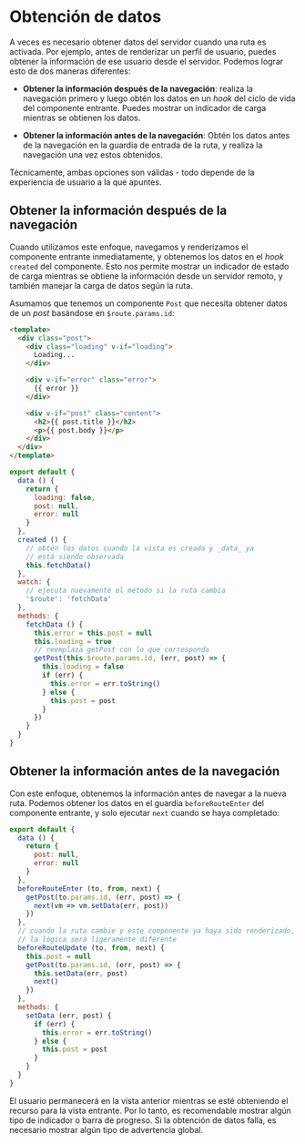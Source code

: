 # Obtención de datos

A veces es necesario obtener datos del servidor cuando una ruta es activada. Por ejemplo, antes de renderizar un perfil de usuario, puedes obtener la información de ese usuario desde el servidor. Podemos lograr esto de dos maneras diferentes:

- **Obtener la información después de la navegación**: realiza la navegación primero y luego obtén los datos en un _hook_ del ciclo de vida del componente entrante. Puedes mostrar un indicador de carga mientras se obtienen los datos.

- **Obtener la información antes de la navegación**: Obtén los datos antes de la navegación en la guardia de entrada de la ruta, y realiza la navegación una vez estos obtenidos.

Técnicamente, ambas opciones son válidas - todo depende de la experiencia de usuario a la que apuntes.

## Obtener la información después de la navegación

Cuando utilizamos este enfoque, navegamos y renderizamos el componente entrante inmediatamente, y obtenemos los datos en el _hook_ `created` del componente. Esto nos permite mostrar un indicador de estado de carga mientras se obtiene la información desde un servidor remoto, y también manejar la carga de datos según la ruta.

Asumamos que tenemos un componente `Post` que necesita obtener datos de un _post_ basándose en `$route.params.id`:

``` html
<template>
  <div class="post">
    <div class="loading" v-if="loading">
      Loading...
    </div>

    <div v-if="error" class="error">
      {{ error }}
    </div>

    <div v-if="post" class="content">
      <h2>{{ post.title }}</h2>
      <p>{{ post.body }}</p>
    </div>
  </div>
</template>
```

``` js
export default {
  data () {
    return {
      loading: false,
      post: null,
      error: null
    }
  },
  created () {
    // obtén los datos cuando la vista es creada y _data_ ya
    // está siendo observada
    this.fetchData()
  },
  watch: {
    // ejecuta nuevamente el método si la ruta cambia
    '$route': 'fetchData'
  },
  methods: {
    fetchData () {
      this.error = this.post = null
      this.loading = true
      // reemplaza getPost con lo que corresponda
      getPost(this.$route.params.id, (err, post) => {
        this.loading = false
        if (err) {
          this.error = err.toString()
        } else {
          this.post = post
        }
      })
    }
  }
}
```

## Obtener la información antes de la navegación

Con este enfoque, obtenemos la información antes de navegar a la nueva ruta. Podemos obtener los datos en el guardia `beforeRouteEnter` del componente entrante, y solo ejecutar `next` cuando se haya completado:

``` js
export default {
  data () {
    return {
      post: null,
      error: null
    }
  },
  beforeRouteEnter (to, from, next) {
    getPost(to.params.id, (err, post) => {
      next(vm => vm.setData(err, post))
    })
  },
  // cuando la ruta cambie y este componente ya haya sido renderizado,
  // la lógica será ligeramente diferente
  beforeRouteUpdate (to, from, next) {
    this.post = null
    getPost(to.params.id, (err, post) => {
      this.setData(err, post)
      next()
    })
  },
  methods: {
    setData (err, post) {
      if (err) {
        this.error = err.toString()
      } else {
        this.post = post
      }
    }
  }
}
```

El usuario permanecerá en la vista anterior mientras se esté obteniendo el recurso para la vista entrante. Por lo tanto, es recomendable mostrar algún tipo de indicador o barra de progreso. Si la obtención de datos falla, es necesario mostrar algún tipo de advertencia global.
